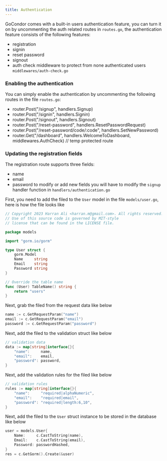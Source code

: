 ```yaml
---
title: Authentication
---
```


GoCondor comes with a built-in users authentication feature, you can turn it on by uncommenting the auth related routes in `routes.go`, the authentication feature consists of the following features:
- registration
- signin
- reset password
- signout
- auth check middleware to protect from none authenticated users `middlewares/auth-check.go`
### Enabling the authentication
You can simply enable the authentication by uncommenting the following routes in the file `routes.go`:
- router.Post("/signup", handlers.Signup)
- router.Post("/signin", handlers.Signin)
- router.Post("/signout", handlers.Signout)
- router.Post("/reset-password", handlers.ResetPasswordRequest)
- router.Post("/reset-password/code/:code", handlers.SetNewPassword)
- router.Get("/dashboard", handlers.WelcomeToDashboard, middlewares.AuthCheck) // temp protected route

### Updating the registration fields
The registration route supports three fields:
- name
- email
- password
to modify or add new fields you will have to modify the `signup` handler function in `handlers/authentication.go`

First, you need to add the filed to the `User` model in the file `models/user.go`, here is how the file looks like
```go
// Copyright 2023 Harran Ali <harran.m@gmail.com>. All rights reserved.
// Use of this source code is governed by MIT-style
// license that can be found in the LICENSE file.

package models

import "gorm.io/gorm"

type User struct {
    gorm.Model
    Name     string
    Email    string
    Password string
}

// Override the table name
func (User) TableName() string {
    return "users"
}

```
Next, grab the filed from the request data like below
```go
name := c.GetRequestParam("name")
email := c.GetRequestParam("email")
password := c.GetRequestParam("password")
```
Next, add the filed to the validation struct like below
```go
// validation data
data := map[string]interface{}{
    "name":     name,
    "email":    email,
    "password": password,
}
```
Next, add the validation rules for the filed like below
```go
// validation rules
rules := map[string]interface{}{
    "name":     "required|alphaNumeric",
    "email":    "required|email",
    "password": "required|length:6,10",
}
```
Next, add the filed to the `User` struct instance to be stored in the database like below
```go
user = models.User{
    Name:     c.CastToString(name),
    Email:    c.CastToString(email),
    Password: passwordHashed,
}
res = c.GetGorm().Create(&user)
```
